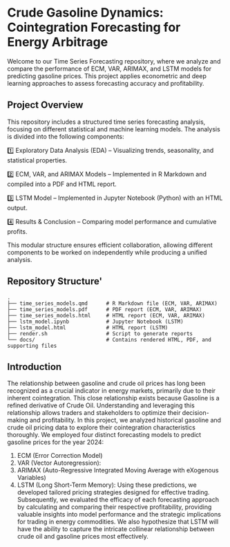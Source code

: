 # Crude Gasoline Dynamics: Cointegration Forecasting for Energy Arbitrage

Welcome to our Time Series Forecasting repository, where we analyze and compare the performance of ECM, VAR, ARIMAX, and LSTM models for predicting gasoline prices. This project applies econometric and deep learning approaches to assess forecasting accuracy and profitability.


## Project Overview
This repository includes a structured time series forecasting analysis, focusing on different statistical and machine learning models. The analysis is divided into the following components:

1️⃣ Exploratory Data Analysis (EDA) – Visualizing trends, seasonality, and statistical properties.

2️⃣ ECM, VAR, and ARIMAX Models – Implemented in R Markdown and compiled into a PDF and HTML report.

3️⃣ LSTM Model – Implemented in Jupyter Notebook (Python) with an HTML output.

4️⃣ Results & Conclusion – Comparing model performance and cumulative profits.

This modular structure ensures efficient collaboration, allowing different components to be worked on independently while producing a unified analysis.

## Repository Structure'
```
.
├── time_series_models.qmd      # R Markdown file (ECM, VAR, ARIMAX)
├── time_series_models.pdf      # PDF report (ECM, VAR, ARIMAX)
├── time_series_models.html     # HTML report (ECM, VAR, ARIMAX)
├── lstm_model.ipynb            # Jupyter Notebook (LSTM)
├── lstm_model.html             # HTML report (LSTM)
├── render.sh                   # Script to generate reports
└── docs/                       # Contains rendered HTML, PDF, and supporting files
```

## Introduction
The relationship between gasoline and crude oil prices has long been recognized as a crucial indicator in energy markets, primarily due to their inherent cointegration. This close relationship exists because Gasoline is a refined derivative of Crude Oil. Understanding and leveraging this relationship allows traders and stakeholders to optimize their decision-making and profitability. In this project, we analyzed historical gasoline and crude oil pricing data to explore their cointegration characteristics thoroughly. We employed four distinct forecasting models to predict gasoline prices for the year 2024:
1. ECM (Error Correction Model)
2. VAR (Vector Autoregression):
3. ARIMAX (Auto-Regressive Integrated Moving Average with eXogenous Variables)
4. LSTM (Long Short-Term Memory):
Using these predictions, we developed tailored pricing strategies designed for effective trading. Subsequently, we evaluated the efficacy of each forecasting approach by calculating and comparing their respective profitability, providing valuable insights into model performance and the strategic implications for trading in energy commodities. We also hypothesize that LSTM will have the ability to capture the intricate collinear relationship between crude oil and gasoline prices most effectively.

